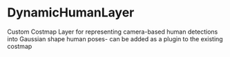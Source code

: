 # DynamicHumanLayer
Custom Costmap Layer for representing camera-based human detections into Gaussian shape human poses- can be added as a plugin to the existing costmap
